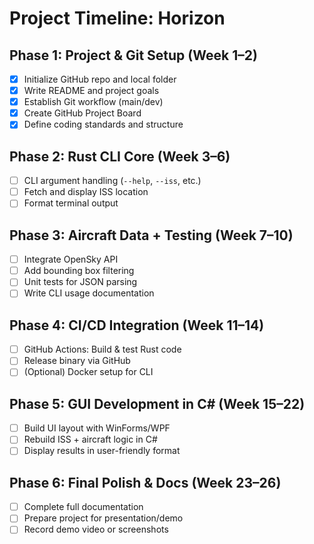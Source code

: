 # Project Timeline: Horizon

## Phase 1: Project & Git Setup (Week 1–2)
- [x] Initialize GitHub repo and local folder
- [x] Write README and project goals
- [x] Establish Git workflow (main/dev)
- [x] Create GitHub Project Board
- [x] Define coding standards and structure

## Phase 2: Rust CLI Core (Week 3–6)
- [ ] CLI argument handling (`--help`, `--iss`, etc.)
- [ ] Fetch and display ISS location
- [ ] Format terminal output

## Phase 3: Aircraft Data + Testing (Week 7–10)
- [ ] Integrate OpenSky API
- [ ] Add bounding box filtering
- [ ] Unit tests for JSON parsing
- [ ] Write CLI usage documentation

## Phase 4: CI/CD Integration (Week 11–14)
- [ ] GitHub Actions: Build & test Rust code
- [ ] Release binary via GitHub
- [ ] (Optional) Docker setup for CLI

## Phase 5: GUI Development in C# (Week 15–22)
- [ ] Build UI layout with WinForms/WPF
- [ ] Rebuild ISS + aircraft logic in C#
- [ ] Display results in user-friendly format

## Phase 6: Final Polish & Docs (Week 23–26)
- [ ] Complete full documentation
- [ ] Prepare project for presentation/demo
- [ ] Record demo video or screenshots
